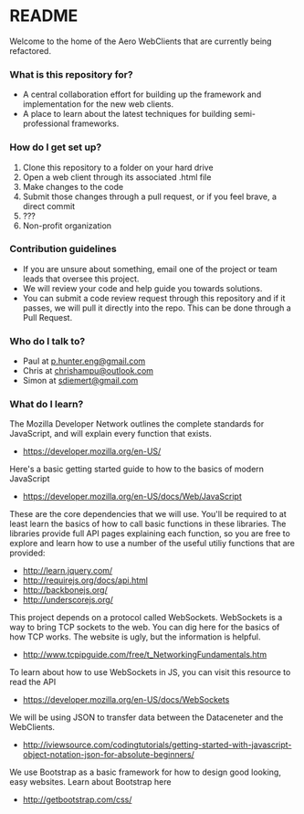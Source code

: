 # README #

Welcome to the home of the Aero WebClients that are currently being refactored.

### What is this repository for? ###

* A central collaboration effort  for building up the framework and implementation for the new web clients.
* A place to learn about the latest techniques for building semi-professional frameworks.

### How do I get set up? ###

1. Clone this repository to a folder on your hard drive
2. Open a web client through its associated .html file
3. Make changes to the code
4. Submit those changes through a pull request, or if you feel brave, a direct commit
5. ???
6. Non-profit organization

### Contribution guidelines ###

* If you are unsure about something, email one of the project or team leads that oversee this project.
* We will review your code and help guide you towards solutions.
* You can submit a code review request through this repository and if it passes, we will pull it directly into the repo. This can be done through a Pull Request.

### Who do I talk to? ###

* Paul at p.hunter.eng@gmail.com
* Chris at chrishampu@outlook.com
* Simon at sdiemert@gmail.com

### What do I learn? ###

The Mozilla Developer Network outlines the complete standards for JavaScript, and will explain every function that exists.

* https://developer.mozilla.org/en-US/

Here's a basic getting started guide to how to the basics of modern JavaScript

* https://developer.mozilla.org/en-US/docs/Web/JavaScript

These are the core dependencies that we will use. You'll be required to at least learn the basics of how to call basic functions
in these libraries. The libraries provide full API pages explaining each function, so you are free to explore and learn how to use
a number of the useful utiliy functions that are provided: 

* http://learn.jquery.com/
* http://requirejs.org/docs/api.html
* http://backbonejs.org/
* http://underscorejs.org/

This project depends on a protocol called WebSockets. WebSockets is a way to bring TCP sockets to the web. You can dig here for the basics of how TCP works. The website is ugly, but the information is helpful.

* http://www.tcpipguide.com/free/t_NetworkingFundamentals.htm

To learn about how to use WebSockets in JS, you can visit this resource to read the API

* https://developer.mozilla.org/en-US/docs/WebSockets

We will be using JSON to transfer data between the Dataceneter and the WebClients.

* http://iviewsource.com/codingtutorials/getting-started-with-javascript-object-notation-json-for-absolute-beginners/

We use Bootstrap as a basic framework for how to design good looking, easy websites. Learn about Bootstrap here

* http://getbootstrap.com/css/